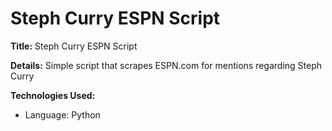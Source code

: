 # Steph Curry ESPN Script

**Title:** Steph Curry ESPN Script

**Details:** Simple script that scrapes ESPN.com for mentions regarding Steph Curry 

**Technologies Used:**

- Language: Python 
